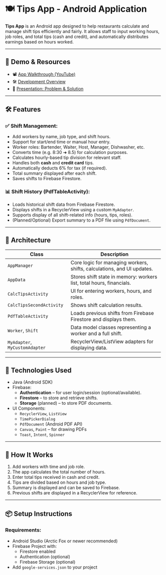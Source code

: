 # 🍽️ Tips App - Android Application

**Tips App** is an Android app designed to help restaurants calculate and manage shift tips efficiently and fairly. It allows staff to input working hours, job roles, and total tips (cash and credit), and automatically distributes earnings based on hours worked.

---

## 🎥 Demo & Resources

- 📽️ [App Walkthrough (YouTube)](https://youtu.be/TyvmSYpSY5I)  
- 🛠️ [Development Overview](https://youtu.be/fpwIUwqsQpw)  
- 🧠 [Presentation: Problem & Solution](https://docs.google.com/presentation/d/1OtfGs2Y-6Umi3E02-6eNb1Q6EYm9In24aaRqAL-dETA/edit?usp=sharing)

---

## 🛠 Features

### ✅ Shift Management:
- Add workers by name, job type, and shift hours.
- Support for start/end time or manual hour entry.
- Worker roles: Bartender, Waiter, Host, Manager, Dishwasher, etc.
- Converts time (e.g. 8:30 ➜ 8.5) for calculation purposes.
- Calculates hourly-based tip division for relevant staff.
- Handles both **cash** and **credit card** tips.
- Automatically deducts 6% for tax (if required).
- Total summary displayed after each shift.
- Saves shifts to Firebase Firestore.

### 📊 Shift History (PdfTableActivity):
- Loads historical shift data from Firebase Firestore.
- Displays shifts in a RecyclerView using a custom `MyAdapter`.
- Supports display of all shift-related info (hours, tips, roles).
- (Planned/Optional) Export summary to a PDF file using `PdfDocument`.

---

## 🧱 Architecture

| Class | Description |
|-------|-------------|
| `AppManager` | Core logic for managing workers, shifts, calculations, and UI updates. |
| `AppData` | Stores shift state in memory: workers list, total hours, financials. |
| `CalcTipsActivity` | UI for entering workers, hours, and roles. |
| `CalcTipsSecondActivity` | Shows shift calculation results. |
| `PdfTableActivity` | Loads previous shifts from Firebase Firestore and displays them. |
| `Worker`, `Shift` | Data model classes representing a worker and a full shift. |
| `MyAdapter`, `MyCustomAdapter` | RecyclerView/ListView adapters for displaying data. |

---

## 🔧 Technologies Used

- Java (Android SDK)
- Firebase:
  - **Authentication** – for user login/session (optional/available).
  - **Firestore** – to store and retrieve shifts.
  - **Storage** (planned) – to store PDF documents.
- UI Components:
  - `RecyclerView`, `ListView`
  - `TimePickerDialog`
  - `PdfDocument` (Android PDF API)
  - `Canvas`, `Paint` – for drawing PDFs
  - `Toast`, `Intent`, `Spinner`

---

## 🧪 How It Works

1. Add workers with time and job role.
2. The app calculates the total number of hours.
3. Enter total tips received in cash and credit.
4. Tips are divided based on hours and job type.
5. Summary is displayed and can be saved to Firebase.
6. Previous shifts are displayed in a RecyclerView for reference.

---

## 📦 Setup Instructions

### Requirements:
- Android Studio (Arctic Fox or newer recommended)
- Firebase Project with:
  - Firestore enabled
  - Authentication (optional)
  - Firebase Storage (optional)
- Add `google-services.json` to your project

